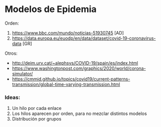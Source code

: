 # Modelos de Epidemia

Orden:
1. https://www.bbc.com/mundo/noticias-51930745 [AD]
2. https://data.europa.eu/euodp/en/data/dataset/covid-19-coronavirus-data [GR]

Otros:
- http://deim.urv.cat/~alephsys/COVID-19/spain/es/index.html 
- https://www.washingtonpost.com/graphics/2020/world/corona-simulator/
- https://cmmid.github.io/topics/covid19/current-patterns-transmission/global-time-varying-transmission.html

### Ideas:
1. Un hilo por cada enlace
2. Los hilos aparecen por orden, para no mezclar distintos modelos
3. Distribución por grupos
